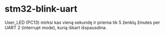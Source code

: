 # stm32-blink-uart
User_LED (PC13) mirksi kas vieną sekundę ir priema tik 5 ženklų žinutes per UART 2 (interrupt mode), kurią iškart išspausdina.
